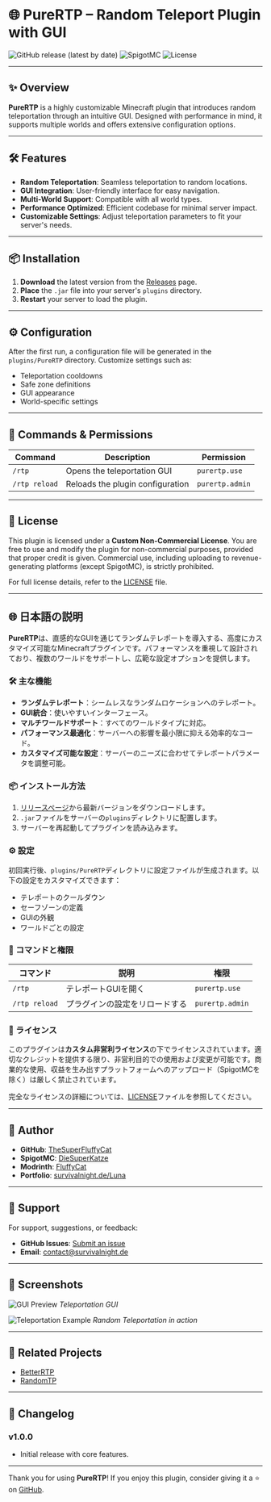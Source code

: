 # 🌐 PureRTP – Random Teleport Plugin with GUI

![GitHub release (latest by date)](https://img.shields.io/github/v/release/TheSuperFluffyCat/PureRTP)
![SpigotMC](https://img.shields.io/badge/SpigotMC-Compatible-orange)
![License](https://img.shields.io/badge/License-Custom--NonCommercial-red)

---

## ✨ Overview

**PureRTP** is a highly customizable Minecraft plugin that introduces random teleportation through an intuitive GUI. Designed with performance in mind, it supports multiple worlds and offers extensive configuration options.

---

## 🛠️ Features

- **Random Teleportation**: Seamless teleportation to random locations.
- **GUI Integration**: User-friendly interface for easy navigation.
- **Multi-World Support**: Compatible with all world types.
- **Performance Optimized**: Efficient codebase for minimal server impact.
- **Customizable Settings**: Adjust teleportation parameters to fit your server's needs.

---

## 📦 Installation

1. **Download** the latest version from the [Releases](https://github.com/TheSuperFluffyCat/PureRTP/releases) page.
2. **Place** the `.jar` file into your server's `plugins` directory.
3. **Restart** your server to load the plugin.

---

## ⚙️ Configuration

After the first run, a configuration file will be generated in the `plugins/PureRTP` directory. Customize settings such as:

- Teleportation cooldowns
- Safe zone definitions
- GUI appearance
- World-specific settings

---

## 🧪 Commands & Permissions

| Command       | Description                     | Permission         |
|---------------|---------------------------------|--------------------|
| `/rtp`        | Opens the teleportation GUI     | `purertp.use`      |
| `/rtp reload` | Reloads the plugin configuration| `purertp.admin`    |

---

## 📜 License

This plugin is licensed under a **Custom Non-Commercial License**. You are free to use and modify the plugin for non-commercial purposes, provided that proper credit is given. Commercial use, including uploading to revenue-generating platforms (except SpigotMC), is strictly prohibited.

For full license details, refer to the [LICENSE](./LICENSE) file.

---

## 🌐 日本語の説明

**PureRTP**は、直感的なGUIを通じてランダムテレポートを導入する、高度にカスタマイズ可能なMinecraftプラグインです。パフォーマンスを重視して設計されており、複数のワールドをサポートし、広範な設定オプションを提供します。

### 🛠️ 主な機能

- **ランダムテレポート**：シームレスなランダムロケーションへのテレポート。
- **GUI統合**：使いやすいインターフェース。
- **マルチワールドサポート**：すべてのワールドタイプに対応。
- **パフォーマンス最適化**：サーバーへの影響を最小限に抑える効率的なコード。
- **カスタマイズ可能な設定**：サーバーのニーズに合わせてテレポートパラメータを調整可能。

### 📦 インストール方法

1. [リリースページ](https://github.com/TheSuperFluffyCat/PureRTP/releases)から最新バージョンをダウンロードします。
2. `.jar`ファイルをサーバーの`plugins`ディレクトリに配置します。
3. サーバーを再起動してプラグインを読み込みます。

### ⚙️ 設定

初回実行後、`plugins/PureRTP`ディレクトリに設定ファイルが生成されます。以下の設定をカスタマイズできます：

- テレポートのクールダウン
- セーフゾーンの定義
- GUIの外観
- ワールドごとの設定

### 🧪 コマンドと権限

| コマンド       | 説明                          | 権限               |
|----------------|-------------------------------|--------------------|
| `/rtp`         | テレポートGUIを開く           | `purertp.use`      |
| `/rtp reload`  | プラグインの設定をリロードする| `purertp.admin`    |

### 📜 ライセンス

このプラグインは**カスタム非営利ライセンス**の下でライセンスされています。適切なクレジットを提供する限り、非営利目的での使用および変更が可能です。商業的な使用、収益を生み出すプラットフォームへのアップロード（SpigotMCを除く）は厳しく禁止されています。

完全なライセンスの詳細については、[LICENSE](./LICENSE)ファイルを参照してください。

---

## 👤 Author

- **GitHub**: [TheSuperFluffyCat](https://github.com/TheSuperFluffyCat)
- **SpigotMC**: [DieSuperKatze](https://www.spigotmc.org/members/diesuperkatze.123456/)
- **Modrinth**: [FluffyCat](https://modrinth.com/user/FluffyCat)
- **Portfolio**: [survivalnight.de/Luna](https://survivalnight.de/Luna)

---

## 💬 Support

For support, suggestions, or feedback:

- **GitHub Issues**: [Submit an issue](https://github.com/TheSuperFluffyCat/PureRTP/issues)
- **Email**: [contact@survivalnight.de](mailto:contact@survivalnight.de)

---

## 📸 Screenshots

![GUI Preview](./images/gui_preview.png)
*Teleportation GUI*

![Teleportation Example](./images/teleportation_example.png)
*Random Teleportation in action*

---

## 🔗 Related Projects

- [BetterRTP](https://www.spigotmc.org/resources/betterrtp.36081/)
- [RandomTP](https://github.com/DEVS-MARKET/RandomTP-Minecraft-Plugin)

---

## 📝 Changelog

### v1.0.0

- Initial release with core features.

---

Thank you for using **PureRTP**! If you enjoy this plugin, consider giving it a ⭐ on [GitHub](https://github.com/TheSuperFluffyCat/PureRTP).


